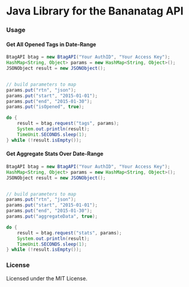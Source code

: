 Java Library for the Bananatag API 
==================================

### Usage

#### Get All Opened Tags in Date-Range
```java
BtagAPI btag = new BtagAPI("Your AuthID", "Your Access Key");
HashMap<String, Object> params = new HashMap<String, Object>();
JSONObject result = new JSONObject();


// build parameters to map
params.put("rtn", "json");
params.put("start", "2015-01-01");
params.put("end", "2015-01-30");
params.put("isOpened", true);

do {
	result = btag.request("tags", params);
	System.out.println(result);
	TimeUnit.SECONDS.sleep(1);
} while (!result.isEmpty());

```

#### Get Aggregate Stats Over Date-Range
```java
BtagAPI btag = new BtagAPI("Your AuthID", "Your Access Key");
HashMap<String, Object> params = new HashMap<String, Object>();
JSONObject result = new JSONObject();


// build parameters to map
params.put("rtn", "json");
params.put("start", "2015-01-01");
params.put("end", "2015-01-30");
params.put("aggregateData", true);

do {
	result = btag.request("stats", params);
	System.out.println(result);
	TimeUnit.SECONDS.sleep(1);
} while (!result.isEmpty());
```

### License
Licensed under the MIT License.
